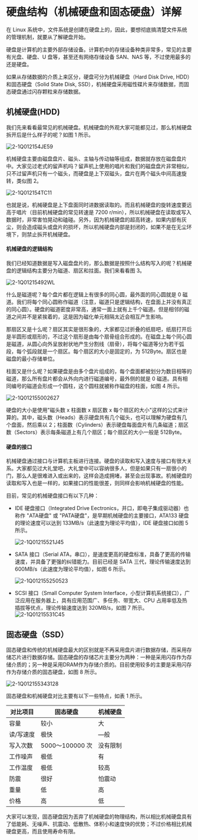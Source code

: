 # 硬盘结构（机械硬盘和固态硬盘）详解

在 Linux 系统中，文件系统是创建在硬盘上的，因此，要想彻底搞清楚文件系统的管理机制，就要从了解硬盘开始。

硬盘是计算机的主要外部存储设备。计算机中的存储设备种类非常多，常见的主要有光盘、硬盘、U 盘等，甚至还有网络存储设备 SAN、NAS 等，不过使用最多的还是硬盘。

如果从存储数据的介质上来区分，硬盘可分为机械硬盘（Hard Disk Drive, HDD）和固态硬盘（Solid State Disk, SSD），机械硬盘采用磁性碟片来存储数据，而固态硬盘通过闪存颗粒来存储数据。

## 机械硬盘(HDD)

我们先来看看最常见的机械硬盘。机械硬盘的外观大家可能都见过，那么机械硬盘拆开后是什么样子的呢？如图 1 所示。

​![2-1Q012154JE59](assets/2-1Q012154JE59-20231027150035-19zt8s9.jpg)​

机械硬盘主要由磁盘盘片、磁头、主轴与传动轴等组成，数据就存放在磁盘盘片中。大家见过老式的留声机吗？留声机上使用的唱片和我们的磁盘盘片非常相似，只不过留声机只有一个磁头，而硬盘是上下双磁头，盘片在两个磁头中间高速旋转，类似图 2。

​![2-1Q012154TC11](assets/2-1Q012154TC11-20231027151809-mix2okq.jpg)​

也就是说，机械硬盘是上下盘面同时进数据读取的。而且机械硬盘的旋转速度要远高于唱片（目前机械硬盘的常见转速是 7200  r/min），所以机械硬盘在读取或写入数据时，非常害怕晃动和磕碰。另外，因为机械硬盘的超高转速，如果内部有灰尘，则会造成磁头或盘片的损坏，所以机械硬盘内部是封闭的，如果不是在无尘环境下，则禁止拆开机械硬盘。

#### 机械硬盘的逻辑结构

我们已经知道数据是写入磁盘盘片的，那么数据是按照什么结构写入的呢？机械硬盘的逻辑结构主要分为磁道、扇区和拄面。我们来看看图 3。

​![2-1Q01215492WL](assets/2-1Q01215492WL-20231027151828-dn5hjm9.jpg)​

什么是磁道呢？每个盘片都在逻辑上有很多的同心圆，最外面的同心圆就是 0  磁道。我们将每个同心圆称作磁道（注意，磁道只是逻辑结构，在盘面上并没有真正的同心圆）。硬盘的磁道密度非常高，通常一面上就有上千个磁道。但是相邻的磁道之间并不是紧挨着的，这是因为磁化单元相隔太近会相互产生影响。

那扇区又是十么呢？扇区其实是很形象的，大家都见过折叠的纸扇吧，纸扇打开后是半圆形或扇形的，不过这个扇形是由每个扇骨组合形成的。在磁盘上每个同心圆是磁道，从圆心向外呈放射状地产生分割线（扇骨），将每个磁道等分为若干弧段，每个弧段就是一个扇区。每个扇区的大小是固定的，为  512Byte。扇区也是磁盘的最小存储单位。

柱面又是什么呢？如果硬盘是由多个盘片组成的，每个盘面都被划分为数目相等的磁道，那么所有盘片都会从外向内进行磁道编号，最外侧的就是 0 磁道。具有相同编号的磁道会形成一个圆柱，这个圆柱就被称作磁盘的柱面，如图 4 所示。

​![2-1Q012155002627](assets/2-1Q012155002627-20231027151846-ajw5lcj.jpg)​

硬盘的大小是使用"磁头数 x 柱面数 x 扇区数 x  每个扇区的大小"这样的公式来计算的。其中，磁头数（Heads）表示硬盘共有几个磁头，也可以理解为硬盘有几个盘面，然后乘以  2；柱面数（Cylinders）表示硬盘每面盘片有几条磁道；扇区数（Sectors）表示每条磁道上有几个扇区；每个扇区的大小一般是  512Byte。

#### 硬盘的接口

机械硬盘通过接口与计算机主板进行连接。硬盘的读取和写入速度与接口有很大关系。大家都见过大礼堂吧，大礼堂中可以容纳很多人，但是如果只有一扇很小的门，那么人是很难进入或出来的，这样会造成拥堵，甚至会出现事故。机械硬盘的读取和写入也是一样的，如果接口的性能很差，则同样会影响机械硬盘的性能。

目前，常见的机械硬盘接口有以下几种：

* IDE 硬盘接口（Integrated Drive Eectronics，并口，即电子集成驱动器）也称作 "ATA硬盘" 或  "PATA硬盘"，是早期机械硬盘的主要接口，ATA133 硬盘的理论速度可以达到 133MB/s（此速度为理论平均值），IDE 硬盘接口如图 5  所示。

  ​![2-1Q01215521J45](assets/2-1Q01215521J45-20231027151901-bqar6x0.jpg)​

* SATA 接口（Serial ATA，串口），是速度更高的硬盘标准，具备了更高的传输速度，并具备了更强的纠错能力。目前已经是 SATA 三代，理论传输速度达到 600MB/s（此速度为理论平均值），如图 6 所示。

  ​![2-1Q012155250523](assets/2-1Q012155250523-20231027151918-ckvdtgq.jpg)​

* SCSI 接口（Small Computer System Interface，小型计算机系统接口），广泛应用在服务器上，具有应用范围广、多任务、带宽大、CPU 占用率低及热插拔等优点，理论传输速度达到 320MB/s，如图 7 所示。  
  ​![2-1Q01215531C45](assets/2-1Q01215531C45-20231027151939-q9hi06m.jpg)​

## 固态硬盘（SSD）

固态硬盘和传统的机械硬盘最大的区别就是不再采用盘片进行数据存储，而采用存储芯片进行数据存储。固态硬盘的存储芯片主要分为两种：一种是采用闪存作为存储介质的；另一种是采用DRAM作为存储介质的。目前使用较多的主要是采用闪存作为存储介质的固态硬盘，如图  8 所示。

​![2-1Q012155343128](assets/2-1Q012155343128-20231027151954-7w7wq13.jpg)​

固态硬盘和机械硬盘对比主要有以下一些特点，如表 1 所示。

|对比项目|固态硬盘|机械硬盘|
| -----------| -----------------| ----------|
|容量|较小|大|
|读/写速度|极快|—般|
|写入次数|5000〜100000 次|没有限制|
|工作噪声|极低|有|
|工作温度|极低|较高|
|防震|很好|怕震动|
|重量|低|高|
|价格|高|低|

大家可以发现，固态硬盘因为丟弃了机械硬盘的物理结构，所以相比机械硬盘具有了低能耗、无噪声、抗震动、低散热、体积小和速度快的优势；不过价格相比机械硬盘更高，而且使用寿命有限。
